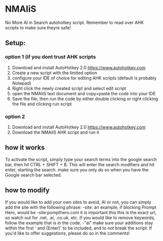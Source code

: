 # NMAIiS
No More AI in Search autohotkey script. Remember to read over AHK scripts to make sure theyre safe!
## Setup:
### option 1 (if you dont trust AHK scripts
1. Download and install AutoHotkey 2.0 https://www.autohotkey.com 
2. Create a new script with the limited option
3. configure your IDE of choice for editing AHK scripts (default is probably Notepad)
4. Right click the newly created script and select edit script
5. open the NMAIiS text document and copy+paste the code into your IDE
6. Save the file, then run the code by either double clicking or right clicking the file and clicking run script
### option 2
1. Download and install AutoHotkey 2.0 https://www.autohotkey.com
2. Download the NMAIiS AHK script and run it
## how it works
To activate the script, simply type your search terms into the google search bar, then hit CTRL + SHIFT + B. This will enter the search modifiers and hit enter, starting the search.
make sure you only do so when you have the Google search bar selected.
## how to modify
If you would like to add your own sites to avoid, AI or not, you can simply add the site with the following phrase: -site:  an example, if blocking Prompt Hero, would be -site:pompthero.com  it is important this this is the exact url, so watch out for .net, .ai, .co.uk, etc.
if you would like to remove keywords, follow the example that is in the code. -"ai"
make sure your additions stay within the first ' and {Enter}' to be included, and to not break the script.
If you'd like to offer suggestions, please do so in the comments!
